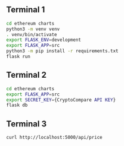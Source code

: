 ## Terminal 1 
```sh
cd ethereum charts
python3 -m venv venv
. venv/bin/activate
export FLASK_ENV=development
export FLASK_APP=src
python3 -m pip install -r requirements.txt
flask run
```

## Terminal 2
```sh
cd ethereum charts
export FLASK_APP=src
export SECRET_KEY={CryptoCompare API KEY}
flask db
```

## Terminal 3
```sh
curl http://localhost:5000/api/price
```